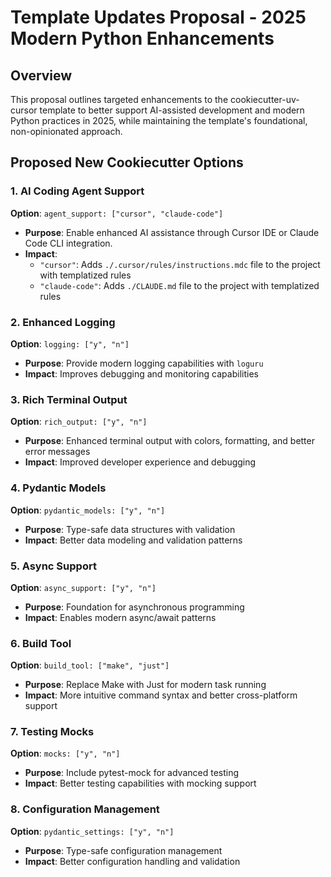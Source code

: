# Template Updates Proposal - 2025 Modern Python Enhancements

## Overview

This proposal outlines targeted enhancements to the cookiecutter-uv-cursor template to better support AI-assisted development and modern Python practices in 2025, while maintaining the template's foundational, non-opinionated approach.

## Proposed New Cookiecutter Options

### 1. **AI Coding Agent Support**
**Option**: `agent_support: ["cursor", "claude-code"]`
- **Purpose**: Enable enhanced AI assistance through Cursor IDE or Claude Code CLI integration.
- **Impact**: 
    - `"cursor"`: Adds `./.cursor/rules/instructions.mdc` file to the project with templatized rules
    - `"claude-code"`: Adds `./CLAUDE.md` file to the project with templatized rules

### 2. **Enhanced Logging**
**Option**: `logging: ["y", "n"]`
- **Purpose**: Provide modern logging capabilities with `loguru`
- **Impact**: Improves debugging and monitoring capabilities

### 3. **Rich Terminal Output**
**Option**: `rich_output: ["y", "n"]`
- **Purpose**: Enhanced terminal output with colors, formatting, and better error messages
- **Impact**: Improved developer experience and debugging

### 4. **Pydantic Models**
**Option**: `pydantic_models: ["y", "n"]`
- **Purpose**: Type-safe data structures with validation
- **Impact**: Better data modeling and validation patterns

### 5. **Async Support**
**Option**: `async_support: ["y", "n"]`
- **Purpose**: Foundation for asynchronous programming
- **Impact**: Enables modern async/await patterns

### 6. **Build Tool**
**Option**: `build_tool: ["make", "just"]`
- **Purpose**: Replace Make with Just for modern task running
- **Impact**: More intuitive command syntax and better cross-platform support

### 7. **Testing Mocks**
**Option**: `mocks: ["y", "n"]`
- **Purpose**: Include pytest-mock for advanced testing
- **Impact**: Better testing capabilities with mocking support

### 8. **Configuration Management**
**Option**: `pydantic_settings: ["y", "n"]`
- **Purpose**: Type-safe configuration management
- **Impact**: Better configuration handling and validation